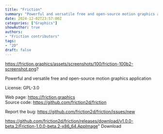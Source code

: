 ```yaml
---
title: "Friction"
summary: "Powerful and versatile free and open-source motion graphics application."
date: 2024-12-02T23:57:00Z
categories: ["Graphics"]
showAuthor: true
authors:
- "Friction contributors"
tags: 
- "2D"
draft: false
---
```


https://friction.graphics/assets/screenshots/100/friction-100b2-screenshot.png?

Powerful and versatile free and open-source motion graphics application

License: GPL-3.0

Web page: <https://friction.graphics>  
Source code: <https://github.com/friction2d/friction>

Report the bug: <https://github.com/friction2d/friction/issues/new>  

https://github.com/friction2d/friction/releases/download/v1.0.0-beta.2/Friction-1.0.0-beta.2-x86_64.AppImage" 
Download
